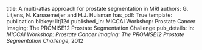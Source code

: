 title: A multi-atlas approach for prostate segmentation in MRI
authors: G. Litjens, N. Karssemeijer and H.J. Huisman
has_pdf: True
template: publication
bibkey: litj12d
published_in: MICCAI Workshop: Prostate Cancer Imaging: The PROMISE12 Prostate Segmentation Challenge
pub_details: in: <i>MICCAI Workshop: Prostate Cancer Imaging: The PROMISE12 Prostate Segmentation Challenge</i>, 2012
